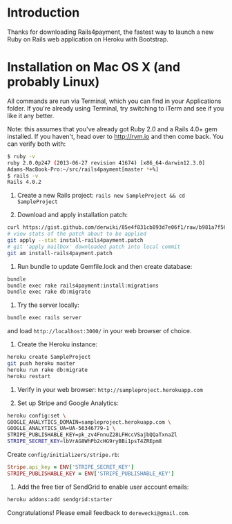 # Introduction
Thanks for downloading Rails4payment, the fastest way to launch a new Ruby on
Rails web application on Heroku with Bootstrap.

# Installation on Mac OS X (and probably Linux)
All commands are run via Terminal, which you can find in your
Applications folder. If you're already using Terminal, try switching to iTerm
and see if you like it any better.

Note: this assumes that you've already got Ruby 2.0 and a Rails 4.0+ gem
installed. If you haven't, head over to http://rvm.io and then come back. You
can verify both with:

```bash
$ ruby -v
ruby 2.0.0p247 (2013-06-27 revision 41674) [x86_64-darwin12.3.0]
Adams-MacBook-Pro:~/src/rails4payment[master *+%]
$ rails -v
Rails 4.0.2
```

1. Create a new Rails project:
   `rails new SampleProject && cd SampleProject`

1. Download and apply installation patch:
```bash
curl https://gist.github.com/derwiki/85e4f831cb893d7e06f1/raw/b981a7f5622e211bd2e3cdf6931941655eba8ac2/install-rails4payment.patch > install-rails4payment.patch
# view stats of the patch about to be applied
git apply --stat install-rails4payment.patch
# git 'apply mailbox' downloaded patch into local commit
git am install-rails4payment.patch
```
1. Run bundle to update Gemfile.lock and then create database:
```bash
bundle
bundle exec rake rails4payment:install:migrations
bundle exec rake db:migrate
```

1. Try the server locally:
```bash
bundle exec rails server
```
and load `http://localhost:3000/` in your web browser of choice.

1. Create the Heroku instance:
```bash
heroku create SampleProject
git push heroku master
heroku run rake db:migrate
heroku restart
```

1. Verify in your web browser: `http://sampleproject.herokuapp.com`

1. Set up Stripe and Google Analytics:
```bash
heroku config:set \
GOOGLE_ANALYTICS_DOMAIN=sampleproject.herokuapp.com \
GOOGLE_ANALYTICS_UA=UA-56346779-1 \
STRIPE_PUBLISHABLE_KEY=pk_zv4FnnuZ28LFHccVSajbQQaTxnaZl
STRIPE_SECRET_KEY=lbVrAG8WhPb2cHG9ryBBi1psT4ZREpm8
```
Create `config/initializers/stripe.rb`:
```ruby
Stripe.api_key = ENV['STRIPE_SECRET_KEY']
STRIPE_PUBLISHABLE_KEY = ENV['STRIPE_PUBLISHABLE_KEY']
```

1. Add the free tier of SendGrid to enable user account emails:
```bash
heroku addons:add sendgrid:starter
```

Congratulations! Please email feedback to `derewecki@gmail.com`.
